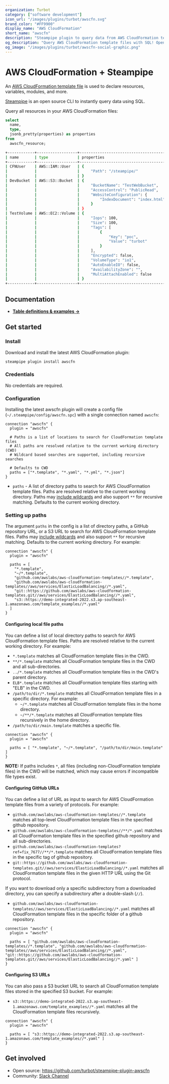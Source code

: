 ```yaml
---
organization: Turbot
category: ["software development"]
icon_url: "/images/plugins/turbot/awscfn.svg"
brand_color: "#FF9900"
display_name: "AWS CloudFormation"
short_name: "awscfn"
description: "Steampipe plugin to query data from AWS CloudFormation template files."
og_description: "Query AWS CloudFormation template files with SQL! Open source CLI. No DB required."
og_image: "/images/plugins/turbot/awscfn-social-graphic.png"
---
```


# AWS CloudFormation + Steampipe

An [AWS CloudFormation template file](https://aws.amazon.com/cloudformation/resources/templates/) is used to declare resources, variables, modules, and more.

[Steampipe](https://steampipe.io) is an open source CLI to instantly query data using SQL.

Query all resources in your AWS CloudFormation files:

```sql
select
  name,
  type,
  jsonb_pretty(properties) as properties
from
  awscfn_resource;
```

```sh
+------------+------------------+---------------------------------------+
| name       | type             | properties                            |
+------------+------------------+---------------------------------------+
| CFNUser    | AWS::IAM::User   | {                                     |
|            |                  |     "Path": "/steampipe/"             |
|            |                  | }                                     |
| DevBucket  | AWS::S3::Bucket  | {                                     |
|            |                  |     "BucketName": "TestWebBucket",    |
|            |                  |     "AccessControl": "PublicRead",    |
|            |                  |     "WebsiteConfiguration": {         |
|            |                  |         "IndexDocument": "index.html" |
|            |                  |     }                                 |
|            |                  | }                                     |
| TestVolume | AWS::EC2::Volume | {                                     |
|            |                  |     "Iops": 100,                      |
|            |                  |     "Size": 100,                      |
|            |                  |     "Tags": [                         |
|            |                  |         {                             |
|            |                  |             "Key": "poc",             |
|            |                  |             "Value": "turbot"         |
|            |                  |         }                             |
|            |                  |     ],                                |
|            |                  |     "Encrypted": false,               |
|            |                  |     "VolumeType": "io1",              |
|            |                  |     "AutoEnableIO": false,            |
|            |                  |     "AvailabilityZone": "",           |
|            |                  |     "MultiAttachEnabled": false       |
|            |                  | }                                     |
+------------+------------------+---------------------------------------+
```

## Documentation

- **[Table definitions & examples →](/plugins/turbot/awscfn/tables)**

## Get started

### Install

Download and install the latest AWS CloudFormation plugin:

```bash
steampipe plugin install awscfn
```

### Credentials

No credentials are required.

### Configuration

Installing the latest awscfn plugin will create a config file (`~/.steampipe/config/awscfn.spc`) with a single connection named `awscfn`:

```hcl
connection "awscfn" {
  plugin = "awscfn"

  # Paths is a list of locations to search for CloudFormation template files
  # All paths are resolved relative to the current working directory (CWD)
  # Wildcard based searches are supported, including recursive searches

  # Defaults to CWD
  paths = ["*.template", "*.yaml", "*.yml", "*.json"]
}
```

- `paths` - A list of directory paths to search for AWS CloudFormation template files. Paths are resolved relative to the current working directory. Paths may [include wildcards](https://pkg.go.dev/path/filepath#Match) and also support `**` for recursive matching. Defaults to the current working directory.

### Setting up paths

The argument `paths` in the config is a list of directory paths, a GitHub repository URL, or a S3 URL to search for AWS CloudFormation template files. Paths may [include wildcards](https://pkg.go.dev/path/filepath#Match) and also support `**` for recursive matching. Defaults to the current working directory. For example:

```hcl
connection "awscfn" {
  plugin = "awscfn"

  paths = [
    "*.template",
    "~/*.template",
    "github.com/awslabs/aws-cloudformation-templates//*.template",
    "github.com/awslabs/aws-cloudformation-templates//aws/services/ElasticLoadBalancing//*.yaml",
    "git::https://github.com/awslabs/aws-cloudformation-templates.git//aws/services/ElasticLoadBalancing//*.yaml",
    "s3::https://demo-integrated-2022.s3.ap-southeast-1.amazonaws.com/template_examples//*.yaml"
  ]
}
```

#### Configuring local file paths

You can define a list of local directory paths to search for AWS CloudFormation template files. Paths are resolved relative to the current working directory. For example:

- `*.template` matches all CloudFormation template files in the CWD.
- `**/*.template` matches all CloudFormation template files in the CWD and all sub-directories.
- `../*.template` matches all CloudFormation template files in the CWD's parent directory.
- `ELB*.template` matches all CloudFormation template files starting with "ELB" in the CWD.
- `/path/to/dir/*.template` matches all CloudFormation template files in a specific directory. For example:
  - `~/*.template` matches all CloudFormation template files in the home directory.
  - `~/**/*.template` matches all CloudFormation template files recursively in the home directory.
- `/path/to/dir/main.template` matches a specific file.

```hcl
connection "awscfn" {
  plugin = "awscfn"

  paths = [ "*.template", "~/*.template", "/path/to/dir/main.template" ]
}
```

**NOTE:** If paths includes `*`, all files (including non-CloudFormation template files) in the CWD will be matched, which may cause errors if incompatible file types exist.

#### Configuring GitHub URLs

You can define a list of URL as input to search for AWS CloudFormation template files from a variety of protocols. For example:

- `github.com/awslabs/aws-cloudformation-templates//*.template` matches all top-level CloudFormation template files in the specified github repository.
- `github.com/awslabs/aws-cloudformation-templates//**/*.yaml` matches all CloudFormation template files in the specified github repository and all sub-directories.
- `github.com/awslabs/aws-cloudformation-templates?ref=fix_7677//**/*.template` matches all CloudFormation template files in the specific tag of github repository.
- `git::https://github.com/awslabs/aws-cloudformation-templates.git//aws/services/ElasticLoadBalancing//*.yaml` matches all CloudFormation template files in the given HTTP URL using the Git protocol.

If you want to download only a specific subdirectory from a downloaded directory, you can specify a subdirectory after a double-slash (`//`).

- `github.com/awslabs/aws-cloudformation-templates//aws/services/ElasticLoadBalancing//*.yaml` matches all CloudFormation template files in the specific folder of a github repository.

```hcl
connection "awscfn" {
  plugin = "awscfn"

  paths = [ "github.com/awslabs/aws-cloudformation-templates//*.template", "github.com/awslabs/aws-cloudformation-templates//aws/services/ElasticLoadBalancing//*.yaml", "git::https://github.com/awslabs/aws-cloudformation-templates.git//aws/services/ElasticLoadBalancing//*.yaml" ]
}
```

#### Configuring S3 URLs

You can also pass a S3 bucket URL to search all CloudFormation template files stored in the specified S3 bucket. For example:

- `s3::https://demo-integrated-2022.s3.ap-southeast-1.amazonaws.com/template_examples//*.yaml` matches all the CloudFormation template files recursively.

```hcl
connection "awscfn" {
  plugin = "awscfn"

  paths = [ "s3::https://demo-integrated-2022.s3.ap-southeast-1.amazonaws.com/template_examples//*.yaml" ]
}
```

## Get involved

- Open source: https://github.com/turbot/steampipe-plugin-awscfn
- Community: [Slack Channel](https://steampipe.io/community/join)

